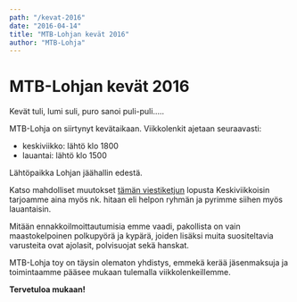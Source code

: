 ```yaml
---
path: "/kevat-2016"
date: "2016-04-14"
title: "MTB-Lohjan kevät 2016"
author: "MTB-Lohja"
---
```

# MTB-Lohjan kevät 2016

Kevät tuli, lumi suli, puro sanoi puli-puli.....

MTB­-Lohja on siirtynyt kevätaikaan. Viikkolenkit ajetaan seuraavasti:

- keskiviikko: lähtö klo 1800
- lauantai: lähtö klo 1500

Lähtöpaikka Lohjan jäähallin edestä.

Katso mahdolliset muutokset [tämän viestiketjun](http://www.mtb-lohja.com/cgi-bin/yabb2/YaBB.pl?num=1451724118) lopusta Keskiviikkoisin tarjoamme aina myös nk. hitaan eli helpon ryhmän ja pyrimme siihen myös lauantaisin.

Mitään ennakkoilmoittautumisia emme vaadi, pakollista on vain maastokelpoinen polkupyörä ja kypärä, joiden lisäksi muita suositeltavia varusteita ovat ajolasit, polvisuojat sekä hanskat.

MTB-­Lohja toy on täysin olematon yhdistys, emmekä kerää jäsenmaksuja ja toimintaamme pääsee mukaan tulemalla viikkolenkeillemme.

**Tervetuloa mukaan!**